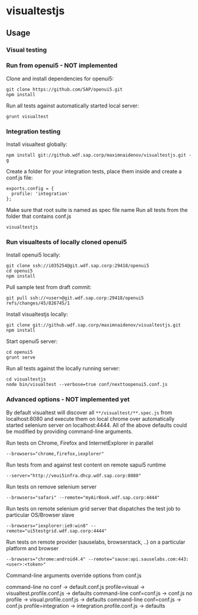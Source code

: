 # visualtestjs

## Usage

### Visual testing

### Run from openui5 - NOT implemented
Clone and install dependencies for openui5:
```
git clone https://github.com/SAP/openui5.git
npm install
```
Run all tests against automatically started local server:
```
grunt visualtest
```

### Integration testing
Install visualtest globally:
```
npm install git://github.wdf.sap.corp/maximnaidenov/visualtestjs.git -g
```
Create a folder for your integration tests, place them inside and create a conf.js file:
```
exports.config = {
  profile: 'integration'
};
```
Make sure that root suite is named as spec file name
Run all tests from the folder that contains conf.js
```
visualtestjs
```

### Run visualtests of locally cloned openui5
Install openui5 locally:
```
git clone ssh://i035254@git.wdf.sap.corp:29418/openui5
cd openui5
npm install
```
Pull sample test from draft commit:
```
git pull ssh://<user>@git.wdf.sap.corp:29418/openui5 refs/changes/45/826745/1
```
Install visualtestjs locally:
```
git clone git://github.wdf.sap.corp/maximnaidenov/visualtestjs.git
npm install
```
Start openui5 server:
```
cd openui5
grunt serve
```
Run all tests against the locally running server:
```
cd visualtestjs
node bin/visualtest --verbose=true conf/nexttoopenui5.conf.js
```

### Advanced options - NOT implemented yet

By default visualtest will discover all `**/visualtest/**.spec.js` from localhost:8080 and execute them on local chrome over automatically started selenium server on localhost:4444.
All of the above defaults could be modified by providing command-line arguments.

Run tests on Chrome, Firefox and InternetExplorer in parallel
```
--browsers="chrome,firefox,iexplorer"
```
Run tests from and against test content on remote sapui5 runtime
```
--server="http://veui5infra.dhcp.wdf.sap.corp:8080"
```
Run tests on remove selenium server
```
--browsers="safari" --remote="myAirBook.wdf.sap.corp:4444"
```
Run tests on remote selenium grid server that dispatches the test job to particular OS/Browser slave
```
--browsers="iexplorer:ie9:win8" --remote="ui5testgrid.wdf.sap.corp:4444"
```
Run tests on remote provider (sauselabs, browserstack, ..) on a particular platform and browser
```
--browsers="chrome:android4.4" --remote="sause:api.sauselabs.com:443:<user>:<token>"
```

Command-line arguments override options from conf.js

command-line no conf -> default.conf.js profile=visual -> visualtest.profile.conf.js -> defaults
command-line conf=conf.js -> conf.js no profile -> visual.profile.conf.js -> defaults
command-line conf=conf.js -> conf.js profile=integration -> integration.profile.conf.js -> defaults


